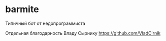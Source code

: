 # barmite
Типичный бот от недопрограммиста 

Отдельная благодарность Владу Сырнику https://github.com/VladCirnik
